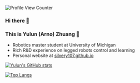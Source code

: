 ![Profile View Counter](https://komarev.com/ghpvc/?username=silvery107)
<!-- ![Total Stars](https://img.shields.io/github/stars/silvery107?style=social) -->

### Hi there 👋

### This is Yulun (Arno) Zhuang  🦾

- Robotics master student at University of Michigan
- Rich R&D experience on legged robots control and learning
- Personal website at [silvery107.github.io](https://silvery107.github.io/)



[![Yulun's GitHub stats](https://github-readme-stats.vercel.app/api?username=silvery107&count_private=true&show_icons=true&hide=issues,contribs&)](https://github.com/anuraghazra/github-readme-stats)

[![Top Langs](https://github-readme-stats.vercel.app/api/top-langs/?username=silvery107&layout=compact&langs_count=4&exclude_repo=segway-locomotion-stm32,gatech-computer-vision,ME336-Yellow-Team-Project,silvery-botlab-f22)](https://github.com/anuraghazra/github-readme-stats)

